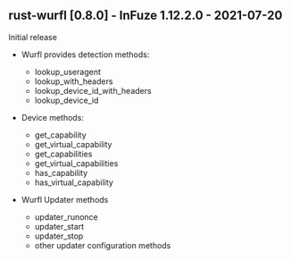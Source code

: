 ## rust-wurfl [0.8.0] - InFuze 1.12.2.0 - 2021-07-20

Initial release
- Wurfl provides detection methods:
  - lookup_useragent
  - lookup_with_headers
  - lookup_device_id_with_headers
  - lookup_device_id
    
- Device methods:
  - get_capability
  - get_virtual_capability
  - get_capabilities
  - get_virtual_capabilities
  - has_capability
  - has_virtual_capability

 - Wurfl Updater methods
   - updater_runonce
   - updater_start
   - updater_stop
   - other updater configuration methods